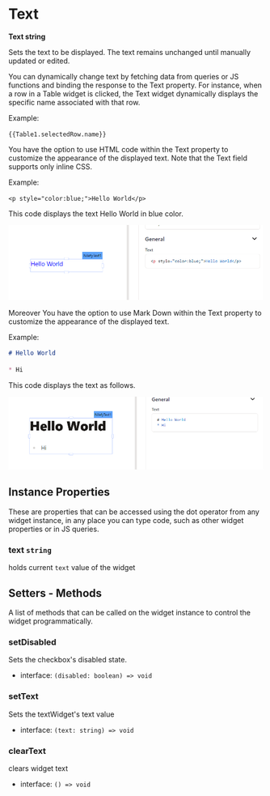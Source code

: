 # Text

**Text string** 

Sets the text to be displayed. The text remains unchanged until manually updated or edited.

You can dynamically change text by fetching data from queries or JS functions and binding the response to the Text property. For instance, when a row in a Table widget is clicked, the Text widget dynamically displays the specific name associated with that row.

Example:

`{{Table1.selectedRow.name}}`

You have the option to use HTML code within the Text property to customize the appearance of the displayed text. Note that the Text field supports only inline CSS.

Example:

`<p style="color:blue;">Hello World</p>`

This code displays the text Hello World in blue color.

![Alt text](./img/textExample2.png)

Moreover You have the option to use Mark Down within the Text property to customize the appearance of the displayed text.

Example:

```md
# Hello World

* Hi
```

This code displays the text as follows.

![Alt text](./img/textExample1.png)

## Instance Properties

These are properties that can be accessed using the dot operator from any widget instance, in any place you can type code, such as other widget properties or in JS queries.

### text `string`

holds current `text` value of the widget

## Setters - Methods

A list of methods that can be called on the widget instance to control the widget programmatically.

### setDisabled 

Sets the checkbox's disabled state.

- interface: `(disabled: boolean) => void`

### setText

Sets the textWidget's text value

- interface: `(text: string) => void`

### clearText

clears widget text

- interface: `() => void`
